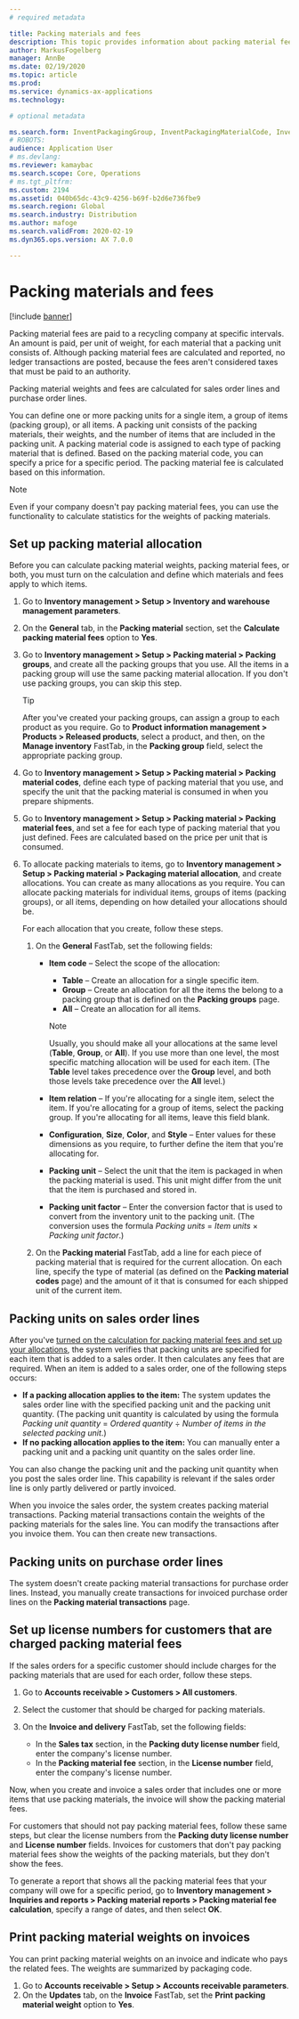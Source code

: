 ```yaml
---
# required metadata

title: Packing materials and fees
description: This topic provides information about packing material fees that are paid to recycling companies at specific intervals.
author: MarkusFogelberg
manager: AnnBe
ms.date: 02/19/2020
ms.topic: article
ms.prod: 
ms.service: dynamics-ax-applications
ms.technology: 

# optional metadata

ms.search.form: InventPackagingGroup, InventPackagingMaterialCode, InventPackagingMaterialFee, InventPackagingMaterialTrans, InventPackagingMaterialTransPurch, InventPackagingUnit
# ROBOTS: 
audience: Application User
# ms.devlang: 
ms.reviewer: kamaybac
ms.search.scope: Core, Operations
# ms.tgt_pltfrm: 
ms.custom: 2194
ms.assetid: 040b65dc-43c9-4256-b69f-b2d6e736fbe9
ms.search.region: Global
ms.search.industry: Distribution
ms.author: mafoge
ms.search.validFrom: 2020-02-19
ms.dyn365.ops.version: AX 7.0.0

---
```


# Packing materials and fees

[!include [banner](../includes/banner.md)]

Packing material fees are paid to a recycling company at specific intervals. An amount is paid, per unit of weight, for each material that a packing unit consists of. Although packing material fees are calculated and reported, no ledger transactions are posted, because the fees aren't considered taxes that must be paid to an authority.

Packing material weights and fees are calculated for sales order lines and purchase order lines.

You can define one or more packing units for a single item, a group of items (packing group), or all items. A packing unit consists of the packing materials, their weights, and the number of items that are included in the packing unit. A packing material code is assigned to each type of packing material that is defined. Based on the packing material code, you can specify a price for a specific period. The packing material fee is calculated based on this information.

> [!NOTE]
> Even if your company doesn't pay packing material fees, you can use the functionality to calculate statistics for the weights of packing materials.

## <a name="allocations"></a>Set up packing material allocation

Before you can calculate packing material weights, packing material fees, or both, you must turn on the calculation and define which materials and fees apply to which items.

1. Go to **Inventory management \> Setup \> Inventory and warehouse management parameters**.
1. On the **General** tab, in the **Packing material** section, set the **Calculate packing material fees** option to **Yes**.
1. Go to **Inventory management \> Setup \> Packing material \> Packing groups**, and create all the packing groups that you use. All the items in a packing group will use the same packing material allocation. If you don't use packing groups, you can skip this step.

    > [!TIP]
    > After you've created your packing groups, can assign a group to each product as you require. Go to **Product information management \> Products \> Released products**, select a product, and then, on the **Manage inventory** FastTab, in the **Packing group** field, select the appropriate packing group.

1. Go to **Inventory management \> Setup \> Packing material \> Packing material codes**, define each type of packing material that you use, and specify the unit that the packing material is consumed in when you prepare shipments.
1. Go to **Inventory management \> Setup \> Packing material \> Packing material fees**, and set a fee for each type of packing material that you just defined. Fees are calculated based on the price per unit that is consumed.
1. To allocate packing materials to items, go to **Inventory management \> Setup \> Packing material \> Packaging material allocation**, and create allocations. You can create as many allocations as you require. You can allocate packing materials for individual items, groups of items (packing groups), or all items, depending on how detailed your allocations should be.

    For each allocation that you create, follow these steps.

    1. On the **General** FastTab, set the following fields:

        - **Item code** – Select the scope of the allocation:

            - **Table** – Create an allocation for a single specific item.
            - **Group** – Create an allocation for all the items the belong to a packing group that is defined on the **Packing groups** page.
            - **All** – Create an allocation for all items.

            > [!NOTE]
            > Usually, you should make all your allocations at the same level (**Table**, **Group**, or **All**). If you use more than one level, the most specific matching allocation will be used for each item. (The **Table** level takes precedence over the **Group** level, and both those levels take precedence over the **All** level.)

        - **Item relation** – If you're allocating for a single item, select the item. If you're allocating for a group of items, select the packing group. If you're allocating for all items, leave this field blank.
        - **Configuration**, **Size**, **Color**, and **Style** – Enter values for these dimensions as you require, to further define the item that you're allocating for.
        - **Packing unit** – Select the unit that the item is packaged in when the packing material is used. This unit might differ from the unit that the item is purchased and stored in.
        - **Packing unit factor** – Enter the conversion factor that is used to convert from the inventory unit to the packing unit. (The conversion uses the formula *Packing units* = *Item units* × *Packing unit factor*.)

    1. On the **Packing material** FastTab, add a line for each piece of packing material that is required for the current allocation. On each line, specify the type of material (as defined on the **Packing material codes** page) and the amount of it that is consumed for each shipped unit of the current item.

## Packing units on sales order lines

After you've [turned on the calculation for packing material fees and set up your allocations](#allocations), the system verifies that packing units are specified for each item that is added to a sales order. It then calculates any fees that are required. When an item is added to a sales order, one of the following steps occurs:

- **If a packing allocation applies to the item:** The system updates the sales order line with the specified packing unit and the packing unit quantity. (The packing unit quantity is calculated by using the formula *Packing unit quantity* = *Ordered quantity* ÷ *Number of items in the selected packing unit*.)
- **If no packing allocation applies to the item:** You can manually enter a packing unit and a packing unit quantity on the sales order line.

You can also change the packing unit and the packing unit quantity when you post the sales order line. This capability is relevant if the sales order line is only partly delivered or partly invoiced.

When you invoice the sales order, the system creates packing material transactions. Packing material transactions contain the weights of the packing materials for the sales line. You can modify the transactions after you invoice them. You can then create new transactions.

## Packing units on purchase order lines

The system doesn't create packing material transactions for purchase order lines. Instead, you manually create transactions for invoiced purchase order lines on the **Packing material transactions** page.

## Set up license numbers for customers that are charged packing material fees

If the sales orders for a specific customer should include charges for the packing materials that are used for each order, follow these steps.

1. Go to **Accounts receivable \> Customers \> All customers**.
1. Select the customer that should be charged for packing materials.
1. On the **Invoice and delivery** FastTab, set the following fields:

    - In the **Sales tax** section, in the **Packing duty license number** field, enter the company's license number.
    - In the **Packing material fee** section, in the **License number** field, enter the company's license number.

Now, when you create and invoice a sales order that includes one or more items that use packing materials, the invoice will show the packing material fees.

For customers that should not pay packing material fees, follow these same steps, but clear the license numbers from the **Packing duty license number** and **License number** fields. Invoices for customers that don't pay packing material fees show the weights of the packing materials, but they don't show the fees.

To generate a report that shows all the packing material fees that your company will owe for a specific period, go to **Inventory management \> Inquiries and reports \> Packing material reports \> Packing material fee calculation**, specify a range of dates, and then select **OK**.

## Print packing material weights on invoices

You can print packing material weights on an invoice and indicate who pays the related fees. The weights are summarized by packaging code.

1. Go to **Accounts receivable \> Setup \> Accounts receivable parameters**.
1. On the **Updates** tab, on the **Invoice** FastTab, set the **Print packing material weight** option to **Yes**.
